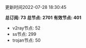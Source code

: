 更新时间2022-07-28 18:30:45

**总订阅: 73**
**总节点: 2701**
**有效节点: 401**
- v2ray节点: 52
- ss节点: 299
- trojan节点: 50
